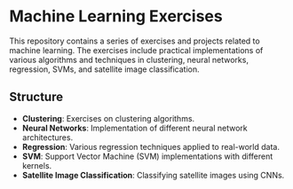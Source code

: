 # Machine Learning Exercises

This repository contains a series of exercises and projects related to machine learning. The exercises include practical implementations of various algorithms and techniques in clustering, neural networks, regression, SVMs, and satellite image classification.

## Structure

- **Clustering**: Exercises on clustering algorithms.
- **Neural Networks**: Implementation of different neural network architectures.
- **Regression**: Various regression techniques applied to real-world data.
- **SVM**: Support Vector Machine (SVM) implementations with different kernels.
- **Satellite Image Classification**: Classifying satellite images using CNNs.
